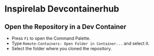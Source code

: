 # Inspirelab Devcontainerhub


## Open the Repository in a Dev Container

- Press `F1` to open the Command Palette.
- Type `Remote-Containers: Open Folder in Container...` and select it.
- Select the folder where you cloned the repository.